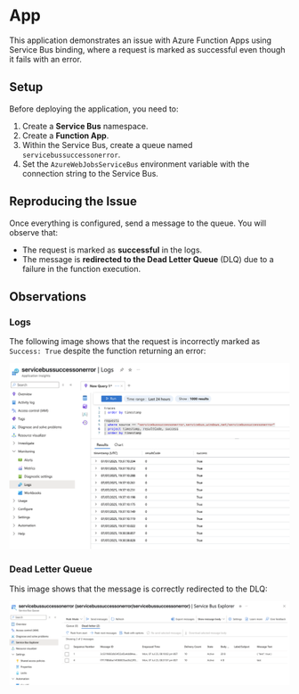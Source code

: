 # App

This application demonstrates an issue with Azure Function Apps using Service Bus binding, where a request is marked as successful even though it fails with an error.

## Setup

Before deploying the application, you need to:

1. Create a **Service Bus** namespace.
2. Create a **Function App**.
3. Within the Service Bus, create a queue named `servicebussuccessonerror`.
4. Set the `AzureWebJobsServiceBus` environment variable with the connection string to the Service Bus.

## Reproducing the Issue

Once everything is configured, send a message to the queue. You will observe that:

- The request is marked as **successful** in the logs.
- The message is **redirected to the Dead Letter Queue** (DLQ) due to a failure in the function execution.

## Observations

### Logs

The following image shows that the request is incorrectly marked as `Success: True` despite the function returning an error:

![Logs](assets/logs.png)

### Dead Letter Queue

This image shows that the message is correctly redirected to the DLQ:

![Messages on dead letter queue](assets/dead_letter_queue.png)

